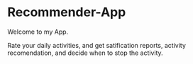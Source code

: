 # Recommender-App

Welcome to my App. 

Rate your daily activities, and get satification reports, activity recomendation, and decide when to stop the activity.
